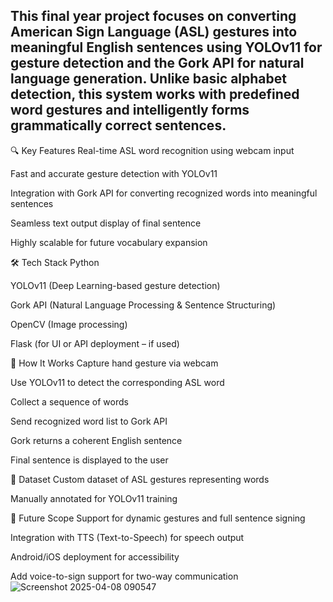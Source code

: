 ## This final year project focuses on converting American Sign Language (ASL) gestures into meaningful English sentences using YOLOv11 for gesture detection and the Gork API for natural language generation. Unlike basic alphabet detection, this system works with predefined word gestures and intelligently forms grammatically correct sentences.

🔍 Key Features
Real-time ASL word recognition using webcam input

Fast and accurate gesture detection with YOLOv11

Integration with Gork API for converting recognized words into meaningful sentences

Seamless text output display of final sentence

Highly scalable for future vocabulary expansion

🛠️ Tech Stack
Python

YOLOv11 (Deep Learning-based gesture detection)

Gork API (Natural Language Processing & Sentence Structuring)

OpenCV (Image processing)

Flask (for UI or API deployment – if used)

🧠 How It Works
Capture hand gesture via webcam

Use YOLOv11 to detect the corresponding ASL word

Collect a sequence of words

Send recognized word list to Gork API

Gork returns a coherent English sentence

Final sentence is displayed to the user

📁 Dataset
Custom dataset of ASL gestures representing words

Manually annotated for YOLOv11 training

📌 Future Scope
Support for dynamic gestures and full sentence signing

Integration with TTS (Text-to-Speech) for speech output

Android/iOS deployment for accessibility

Add voice-to-sign support for two-way communication
![Screenshot 2025-04-08 090547](https://github.com/user-attachments/assets/bf3f841d-a975-40cb-90d6-bc74c8c6e2f0)


